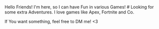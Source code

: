 Hello Friends! I'm here, so I can have Fun in various Games! #
Looking for some extra Adventures.
I love games like Apex, Fortnite and Co.

If You want something, feel free to DM me! <3
